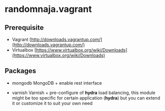 randomnaja.vagrant
==================

## Prerequisite
* Vagrant [http://downloads.vagrantup.com/](http://downloads.vagrantup.com/)
* Virtualbox [https://www.virtualbox.org/wiki/Downloads](https://www.virtualbox.org/wiki/Downloads)

## Packages
* mongodb
   MongoDB + enable rest interface

* varnish
   Varnish + pre-configure of __hydra__ load balancing, this module might be too specific for certain application (__hydra__)
    but you can extend it or customize it to suit your own need

